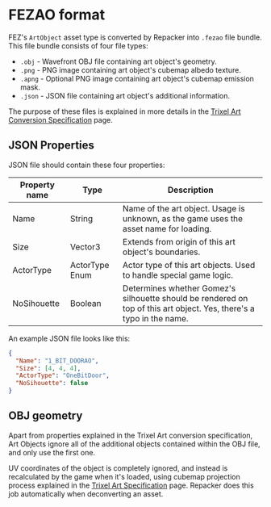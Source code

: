 # FEZAO format

FEZ's `ArtObject` asset type is converted by Repacker into `.fezao` file bundle. This file bundle consists of four file types:

- `.obj` - Wavefront OBJ file containing art object's geometry.
- `.png` - PNG image containing art object's cubemap albedo texture.
- `.apng` - Optional PNG image containing art object's cubemap emission mask.
- `.json` - JSON file containing art object's additional information.

The purpose of these files is explained in more details in the [Trixel Art Conversion Specification](/wiki/content/trixel_art_conversion) page.

## JSON Properties

JSON file should contain these four properties:

|Property name|Type|Description|
|-|-|-|
|Name|String|Name of the art object. Usage is unknown, as the game uses the asset name for loading.|
|Size|Vector3|Extends from origin of this art object's boundaries.|
|ActorType|ActorType Enum|Actor type of this art objects. Used to handle special game logic.|
|NoSihouette|Boolean|Determines whether Gomez's silhouette should be rendered on top of this art object. Yes, there's a typo in the name.|

An example JSON file looks like this:

```json
{
  "Name": "1_BIT_DOORAO",
  "Size": [4, 4, 4],
  "ActorType": "OneBitDoor",
  "NoSihouette": false
}
```

## OBJ geometry

Apart from properties explained in the Trixel Art conversion specification, Art Objects ignore all of the additional objects contained within the OBJ file, and only use the first one.

UV coordinates of the object is completely ignored, and instead is recalculated by the game when it's loaded, using cubemap projection process explained in the [Trixel Art Specification](/wiki/game/trixels) page. Repacker does this job automatically when deconverting an asset.
